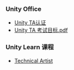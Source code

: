 ### Unity Office
- [Unity TA认证](https://unity.com/products/unity-certifications/expert-technical-artist-shading-effects)
- [Unity TA 考试目标.pdf](https://longshilin.com/files/Unity_Exam_Objectives_Shading-Effects-CHS.pdf)

### Unity Learn 课程
- [Technical Artist](https://learn.unity.com/search?k=%5B%22q%3ATechnical%20Artist%22%5D)
<!--stackedit_data:
eyJoaXN0b3J5IjpbLTE5ODkwMTcwODksMzM5MzI1ODQ1XX0=
-->